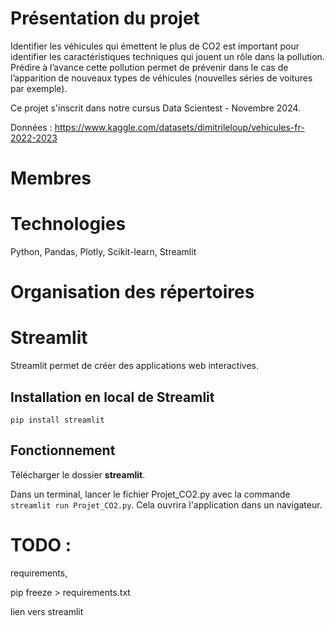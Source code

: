 # Présentation du projet
Identifier les véhicules qui émettent le plus de CO2 est important pour identifier les caractéristiques techniques qui jouent un rôle dans la pollution. 
Prédire à l’avance cette pollution permet de prévenir dans le cas de l’apparition de nouveaux types de véhicules (nouvelles séries de voitures par exemple).

Ce projet s'inscrit dans notre cursus Data Scientest - Novembre 2024.

Données : https://www.kaggle.com/datasets/dimitrileloup/vehicules-fr-2022-2023

# Membres

# Technologies
Python, Pandas, Plotly, Scikit-learn, Streamlit

# Organisation des répertoires

# Streamlit
Streamlit permet de créer des applications web interactives.
## Installation en local de Streamlit
`pip install streamlit`
## Fonctionnement
Télécharger le dossier **streamlit**.

Dans un terminal, lancer le fichier Projet_CO2.py avec la commande `streamlit run Projet_CO2.py`. Cela ouvrira l'application dans un navigateur.

# TODO : 
requirements,

pip freeze > requirements.txt

lien vers streamlit
